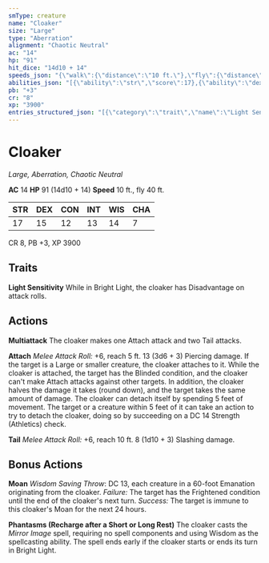 ```yaml
---
smType: creature
name: "Cloaker"
size: "Large"
type: "Aberration"
alignment: "Chaotic Neutral"
ac: "14"
hp: "91"
hit_dice: "14d10 + 14"
speeds_json: "{\"walk\":{\"distance\":\"10 ft.\"},\"fly\":{\"distance\":\"40 ft.\"}}"
abilities_json: "[{\"ability\":\"str\",\"score\":17},{\"ability\":\"dex\",\"score\":15},{\"ability\":\"con\",\"score\":12},{\"ability\":\"int\",\"score\":13},{\"ability\":\"wis\",\"score\":14},{\"ability\":\"cha\",\"score\":7}]"
pb: "+3"
cr: "8"
xp: "3900"
entries_structured_json: "[{\"category\":\"trait\",\"name\":\"Light Sensitivity\",\"text\":\"While in Bright Light, the cloaker has Disadvantage on attack rolls.\"},{\"category\":\"action\",\"name\":\"Multiattack\",\"text\":\"The cloaker makes one Attach attack and two Tail attacks.\"},{\"category\":\"action\",\"name\":\"Attach\",\"text\":\"*Melee Attack Roll:* +6, reach 5 ft. 13 (3d6 + 3) Piercing damage. If the target is a Large or smaller creature, the cloaker attaches to it. While the cloaker is attached, the target has the Blinded condition, and the cloaker can't make Attach attacks against other targets. In addition, the cloaker halves the damage it takes (round down), and the target takes the same amount of damage. The cloaker can detach itself by spending 5 feet of movement. The target or a creature within 5 feet of it can take an action to try to detach the cloaker, doing so by succeeding on a DC 14 Strength (Athletics) check.\"},{\"category\":\"action\",\"name\":\"Tail\",\"text\":\"*Melee Attack Roll:* +6, reach 10 ft. 8 (1d10 + 3) Slashing damage.\"},{\"category\":\"bonus\",\"name\":\"Moan\",\"text\":\"*Wisdom Saving Throw*: DC 13, each creature in a 60-foot Emanation originating from the cloaker. *Failure:*  The target has the Frightened condition until the end of the cloaker's next turn. *Success:*  The target is immune to this cloaker's Moan for the next 24 hours.\"},{\"category\":\"bonus\",\"name\":\"Phantasms (Recharge after a Short or Long Rest)\",\"text\":\"The cloaker casts the *Mirror Image* spell, requiring no spell components and using Wisdom as the spellcasting ability. The spell ends early if the cloaker starts or ends its turn in Bright Light.\"}]"
---
```


# Cloaker
*Large, Aberration, Chaotic Neutral*

**AC** 14
**HP** 91 (14d10 + 14)
**Speed** 10 ft., fly 40 ft.

| STR | DEX | CON | INT | WIS | CHA |
| --- | --- | --- | --- | --- | --- |
| 17 | 15 | 12 | 13 | 14 | 7 |

CR 8, PB +3, XP 3900

## Traits

**Light Sensitivity**
While in Bright Light, the cloaker has Disadvantage on attack rolls.

## Actions

**Multiattack**
The cloaker makes one Attach attack and two Tail attacks.

**Attach**
*Melee Attack Roll:* +6, reach 5 ft. 13 (3d6 + 3) Piercing damage. If the target is a Large or smaller creature, the cloaker attaches to it. While the cloaker is attached, the target has the Blinded condition, and the cloaker can't make Attach attacks against other targets. In addition, the cloaker halves the damage it takes (round down), and the target takes the same amount of damage. The cloaker can detach itself by spending 5 feet of movement. The target or a creature within 5 feet of it can take an action to try to detach the cloaker, doing so by succeeding on a DC 14 Strength (Athletics) check.

**Tail**
*Melee Attack Roll:* +6, reach 10 ft. 8 (1d10 + 3) Slashing damage.

## Bonus Actions

**Moan**
*Wisdom Saving Throw*: DC 13, each creature in a 60-foot Emanation originating from the cloaker. *Failure:*  The target has the Frightened condition until the end of the cloaker's next turn. *Success:*  The target is immune to this cloaker's Moan for the next 24 hours.

**Phantasms (Recharge after a Short or Long Rest)**
The cloaker casts the *Mirror Image* spell, requiring no spell components and using Wisdom as the spellcasting ability. The spell ends early if the cloaker starts or ends its turn in Bright Light.
